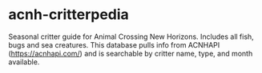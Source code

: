 # acnh-critterpedia

Seasonal critter guide for Animal Crossing New Horizons. Includes all fish, bugs and sea creatures. This database pulls info from ACNHAPI (https://acnhapi.com/) and is searchable by critter name, type, and month available.
